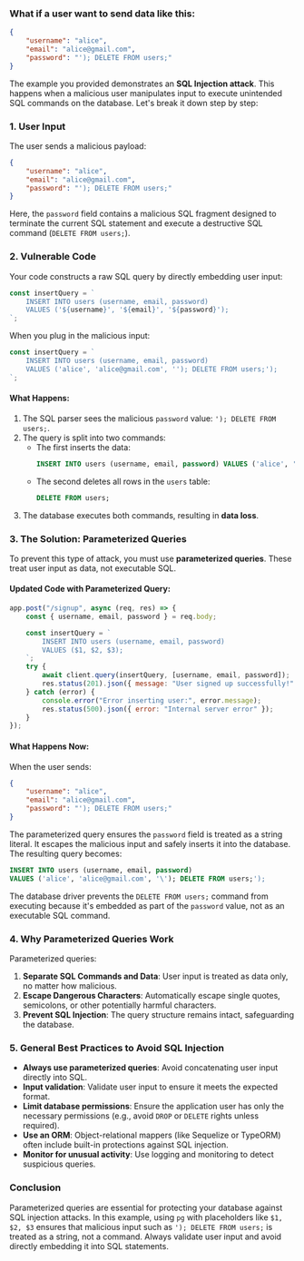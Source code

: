 ### What if a user want to send data like this:
```json
{
    "username": "alice",
    "email": "alice@gmail.com",
    "password": "'); DELETE FROM users;"
}
```

The example you provided demonstrates an **SQL Injection attack**. This happens when a malicious user manipulates input to execute unintended SQL commands on the database. Let's break it down step by step:


### 1. **User Input**
The user sends a malicious payload:
```json
{
    "username": "alice",
    "email": "alice@gmail.com",
    "password": "'); DELETE FROM users;"
}
```

Here, the `password` field contains a malicious SQL fragment designed to terminate the current SQL statement and execute a destructive SQL command (`DELETE FROM users;`).


### 2. **Vulnerable Code**
Your code constructs a raw SQL query by directly embedding user input:
```javascript
const insertQuery = `
    INSERT INTO users (username, email, password) 
    VALUES ('${username}', '${email}', '${password}');
`;
```

When you plug in the malicious input:
```javascript
const insertQuery = `
    INSERT INTO users (username, email, password) 
    VALUES ('alice', 'alice@gmail.com', ''); DELETE FROM users;');
`;
```

#### What Happens:
1. The SQL parser sees the malicious `password` value: `'); DELETE FROM users;`.
2. The query is split into two commands:
   - The first inserts the data:  
     ```sql
     INSERT INTO users (username, email, password) VALUES ('alice', 'alice@gmail.com', '');
     ```
   - The second deletes all rows in the `users` table:  
     ```sql
     DELETE FROM users;
     ```
3. The database executes both commands, resulting in **data loss**.


### 3. **The Solution: Parameterized Queries**
To prevent this type of attack, you must use **parameterized queries**. These treat user input as data, not executable SQL.

#### Updated Code with Parameterized Query:
```javascript
app.post("/signup", async (req, res) => {
    const { username, email, password } = req.body;

    const insertQuery = `
        INSERT INTO users (username, email, password) 
        VALUES ($1, $2, $3);
    `;
    try {
        await client.query(insertQuery, [username, email, password]);
        res.status(201).json({ message: "User signed up successfully!" });
    } catch (error) {
        console.error("Error inserting user:", error.message);
        res.status(500).json({ error: "Internal server error" });
    }
});
```

#### What Happens Now:
When the user sends:
```json
{
    "username": "alice",
    "email": "alice@gmail.com",
    "password": "'); DELETE FROM users;"
}
```

The parameterized query ensures the `password` field is treated as a string literal. It escapes the malicious input and safely inserts it into the database. The resulting query becomes:
```sql
INSERT INTO users (username, email, password) 
VALUES ('alice', 'alice@gmail.com', '\'); DELETE FROM users;');
```

The database driver prevents the `DELETE FROM users;` command from executing because it's embedded as part of the `password` value, not as an executable SQL command.


### 4. **Why Parameterized Queries Work**
Parameterized queries:
1. **Separate SQL Commands and Data**: User input is treated as data only, no matter how malicious.
2. **Escape Dangerous Characters**: Automatically escape single quotes, semicolons, or other potentially harmful characters.
3. **Prevent SQL Injection**: The query structure remains intact, safeguarding the database.


### 5. **General Best Practices to Avoid SQL Injection**
- **Always use parameterized queries**: Avoid concatenating user input directly into SQL.
- **Input validation**: Validate user input to ensure it meets the expected format.
- **Limit database permissions**: Ensure the application user has only the necessary permissions (e.g., avoid `DROP` or `DELETE` rights unless required).
- **Use an ORM**: Object-relational mappers (like Sequelize or TypeORM) often include built-in protections against SQL injection.
- **Monitor for unusual activity**: Use logging and monitoring to detect suspicious queries.


### Conclusion
Parameterized queries are essential for protecting your database against SQL injection attacks. In this example, using `pg` with placeholders like `$1, $2, $3` ensures that malicious input such as `'); DELETE FROM users;` is treated as a string, not a command. Always validate user input and avoid directly embedding it into SQL statements.